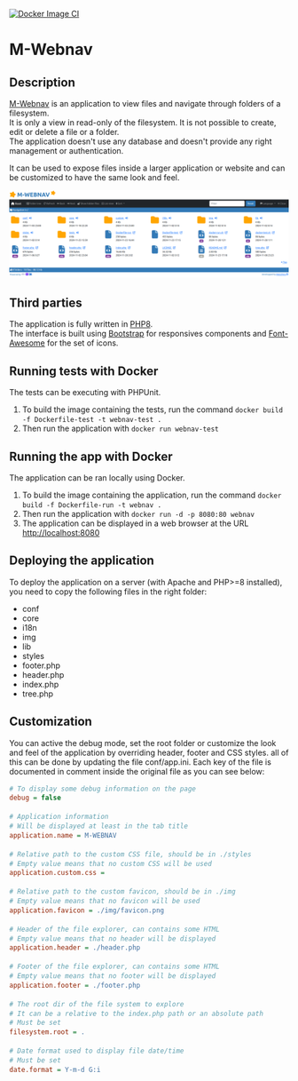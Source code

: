 [![Docker Image CI](https://github.com/matschieu/webnav/actions/workflows/docker-app.yml/badge.svg)](https://github.com/matschieu/webnav/actions/workflows/docker-app.yml)

# M-Webnav

## Description

[M-Webnav](https://github.com/matschieu) is an application to view files and navigate through folders of a filesystem.<br>
It is only a view in read-only of the filesystem. It is not possible to create, edit or delete a file or a folder.<br>
The application doesn't use any database and doesn't provide any right management or authentication.

It can be used to expose files inside a larger application or website and can be customized to have the same look and feel. 

![M-Webnav view](./webnav_screen.png "M-Webnav view")

## Third parties

The application is fully written in [PHP8](https://php.net).<br>
The interface is built using [Bootstrap](https://getbootstrap.com) for responsives components and [Font-Awesome](https://fontawesome.com) for the set of icons.

## Running tests with Docker

The tests can be executing with PHPUnit.

1. To build the image containing the tests, run the command `docker build -f Dockerfile-test -t webnav-test .`
2. Then run the application with `docker run webnav-test`

## Running the app with Docker

The application can be ran locally using Docker.

1. To build the image containing the application, run the command `docker build -f Dockerfile-run -t webnav .`
2. Then run the application with `docker run -d -p 8080:80 webnav`
3. The application can be displayed in a web browser at the URL [http://localhost:8080](http://localhost:8080)

## Deploying the application

To deploy the application on a server (with Apache and PHP>=8 installed), you need to copy the following files in the right folder:
- conf
- core
- i18n
- img
- lib
- styles
- footer.php
- header.php
- index.php
- tree.php

## Customization

You can active the debug mode, set the root folder or customize the look and feel of the application by overriding header, footer and CSS styles. all of this can be done by updating the file conf/app.ini. Each key of the file is documented in comment inside the original file as you can see below:

```ini
# To display some debug information on the page
debug = false

# Application information
# Will be displayed at least in the tab title
application.name = M-WEBNAV

# Relative path to the custom CSS file, should be in ./styles
# Empty value means that no custom CSS will be used
application.custom.css = 

# Relative path to the custom favicon, should be in ./img
# Empty value means that no favicon will be used
application.favicon = ./img/favicon.png

# Header of the file explorer, can contains some HTML
# Empty value means that no header will be displayed
application.header = ./header.php

# Footer of the file explorer, can contains some HTML
# Empty value means that no footer will be displayed
application.footer = ./footer.php

# The root dir of the file system to explore
# It can be a relative to the index.php path or an absolute path
# Must be set
filesystem.root = .

# Date format used to display file date/time
# Must be set
date.format = Y-m-d G:i
```